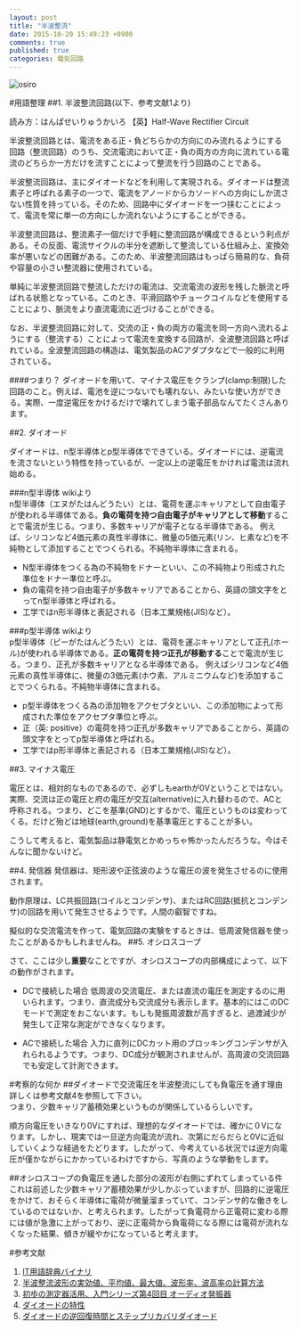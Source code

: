 ```yaml
---
layout: post
title: "半波整流"
date: 2015-10-20 15:49:23 +0900
comments: true
published: true
categories: 電気回路
---
```

![osiro](/images/1445330116197.jpg)

#用語整理
##1. 半波整流回路(以下、参考文献1より)


読み方：はんぱせいりゅうかいろ
【英】Half-Wave Rectifier Circuit

半波整流回路とは、電流をある正・負どちらかの方向にのみ流れるようにする回路（整流回路）のうち、交流電流において正・負の両方の方向に流れている電流のどちらか一方だけを流すことによって整流を行う回路のことである。

半波整流回路は、主にダイオードなどを利用して実現される。ダイオードは整流素子と呼ばれる素子の一つで、電流をアノードからカソードへの方向にしか流さない性質を持っている。そのため、回路中にダイオードを一つ挟むことによって、電流を常に単一の方向にしか流れないようにすることができる。

半波整流回路は、整流素子一個だけで手軽に整流回路が構成できるという利点がある。その反面、電流サイクルの半分を遮断して整流している仕組み上、変換効率が悪いなどの困難がある。このため、半波整流回路はもっぱら簡易的な、負荷や容量の小さい整流器に使用されている。

単純に半波整流回路で整流しただけの電流は、交流電流の波形を残した脈流と呼ばれる状態となっている。このとき、平滑回路やチョークコイルなどを使用することにより、脈流をより直流電流に近づけることができる。

なお、半波整流回路に対して、交流の正・負の両方の電流を同一方向へ流れるようにする（整流する）ことによって電流を変換する回路が、全波整流回路と呼ばれている。全波整流回路の構造は、電気製品のACアダプタなどで一般的に利用されている。

####つまり？
ダイオードを用いて、マイナス電圧をクランプ(clamp:制限)した回路のこと。例えば、電池を逆につないでも壊れない、みたいな使い方ができる。実際、一度逆電圧をかけるだけで壊れてしまう電子部品なんてたくさんあります。

##2. ダイオード

ダイオードは、n型半導体とp型半導体でできている。ダイオードには、逆電流を流さないという特性を持っているが、一定以上の逆電圧をかければ電流は流れ始める。

###n型半導体
wikiより  
n型半導体（エヌがたはんどうたい）とは、電荷を運ぶキャリアとして自由電子が使われる半導体である。**負の電荷を持つ自由電子がキャリアとして移動**することで電流が生じる。つまり、多数キャリアが電子となる半導体である。 例えば、シリコンなど4価元素の真性半導体に、微量の5価元素(リン、ヒ素など)を不純物として添加することでつくられる。不純物半導体に含まれる。

- N型半導体をつくる為の不純物をドナーといい、この不純物より形成された準位をドナー準位と呼ぶ。
- 負の電荷を持つ自由電子が多数キャリアであることから、英語の頭文字をとってn型半導体と呼ばれる。
- 工学ではn形半導体と表記される（日本工業規格(JIS)など）。

###p型半導体
wikiより  
p型半導体（ピーがたはんどうたい）とは、電荷を運ぶキャリアとして正孔(ホール)が使われる半導体である。**正の電荷を持つ正孔が移動する**ことで電流が生じる。つまり、正孔が多数キャリアとなる半導体である。 例えばシリコンなど4価元素の真性半導体に、微量の3価元素(ホウ素、アルミニウムなど)を添加することでつくられる。不純物半導体に含まれる。

- p型半導体をつくる為の添加物をアクセプタといい、この添加物によって形成された準位をアクセプタ準位と呼ぶ。
- 正（英: positive）の電荷を持つ正孔が多数キャリアであることから、英語の頭文字をとってp型半導体と呼ばれる。
- 工学ではp形半導体と表記される（日本工業規格(JIS)など）。

##3. マイナス電圧

電圧とは、相対的なものであるので、必ずしもearthが0Vということではない。実際、交流は正の電圧と府の電圧が交互(alternative)に入れ替わるので、ACと呼称される。つまり、どこを基準(GND)とするかで、電圧というものは変わってくる。だけど殆どは地球(earth,ground)を基準電圧とすることが多い。  

こうして考えると、電気製品は静電気とかめっちゃ怖かったんだろうな。今はそんなに聞かないけど。

##4. 発信器
発信器は、矩形波や正弦波のような電圧の波を発生させるのに使用されます。  
  
  
動作原理は、LC共振回路(コイルとコンデンサ)、またはRC回路(抵抗とコンデンサ)の回路を用いて発生させるようです。人間の叡智ですね。  

擬似的な交流電流を作って、電気回路の実験をするときは、低周波発信器を使ったことがあるかもしれませんね。
##5. オシロスコープ

さて、ここは少し**重要**なことですが、オシロスコープの内部構成によって、以下の動作がされます。

- DCで接続した場合
低周波の交流電圧、または直流の電圧を測定するのに用いられます。つまり、直流成分も交流成分も表示します。基本的にはこのDCモードで測定をおこないます。もしも発振周波数が高すぎると、過渡減少が発生して正常な測定ができなくなります。

- ACで接続した場合
入力に直列にDCカット用のブロッキングコンデンサが入れられるようです。つまり、DC成分が観測されませんが、高周波の交流回路でも安定して計測できます。

#考察的な何か
##ダイオードで交流電圧を半波整流にしても負電圧を通す理由
詳しくは参考文献4を参照して下さい。  
つまり、少数キャリア蓄積効果というものが関係しているらしいです。  
  
  
順方向電圧をいきなり0Vにすれば、理想的なダイオードでは、確かに０Vになります。しかし、現実では一旦逆方向電流が流れ、次第にだらだらと0Vに近似していくような経過をたどります。したがって、今考えている状況では逆方向電圧が僅かながらにかかっているわけですから、写真のような挙動をします。

##オシロスコープの負電圧を通した部分の波形が右側にずれてしまっている件
これは前述した少数キャリア蓄積効果が少しかぶっていますが、回路的に逆電圧をかけて、おそらく半導体に電荷が微量溜まっていて、コンデンサ的な働きをしているのではないか、と考えられます。したがって負電荷から正電荷に変わる際には値が急激に上がっており、逆に正電荷から負電荷になる際には電荷が流れなくなった結果、傾きが緩やかになっていると考えます。


#参考文献
1. [IT用語辞典バイナリ](http://eleking.net/study/s-accircuit/sac-halfwave.html)
2. [半波整流波形の実効値、平均値、最大値、波形率、波高率の計算方法](http://eleking.net/study/s-accircuit/sac-halfwave.html)
3. [初歩の測定器活用、入門シリーズ第4回目 オーディオ発振器](http://www.marutsu.co.jp/contents/shop/marutsu/mame/146.html)
4. [ダイオードの特性](http://www.geocities.co.jp/HeartLand-Tachibana/9059/otasuke/diode.htm)
5. [ダイオードの逆回復時間とステップリカバリダイオード](http://www.kawakawa.net/note/srd/srd.html)
